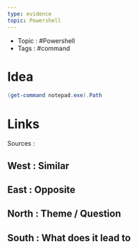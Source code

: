 ```yaml
---
type: evidence
topic: Powershell
---
```


- Topic : #Powershell 
- Tags : #command 

# Idea

```Powershell
(get-command notepad.exe).Path
```



# Links

Sources :

## West : Similar

## East : Opposite

## North : Theme / Question

## South : What does it lead to

